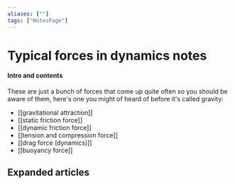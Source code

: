 ```yaml
---
aliases: [""]
tags: ["NotesPage"]
---
```


# Typical forces in dynamics notes

#### Intro and contents
These are just a bunch of forces that come up quite often so you should be aware of them, here's one you might of heard of before it's called gravity:
- [[gravitational attraction]]
- [[static friction force]]
- [[dynamic friction force]]
- [[tension and compression force]]
- [[drag force (dynamics)]]
- [[buoyancy force]]

## Expanded articles

